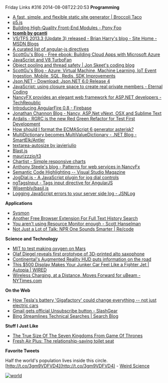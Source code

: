 Friday Links #316
2014-08-08T22:20:53
**Programming**

  * [A fast, simple, and flexible static site generator | Broccoli Taco](http://broccoli-taco.com/)
  * [p5.js](http://p5js.org/)
  * [Building High-Quality Front-End Modules - Pony Foo](http://blog.ponyfoo.com/2014/08/05/building-high-quality-front-end-modules)
  * [**tcomb by gcanti**](http://gcanti.github.io/tcomb/)
  * [VS/TFS 2013.3 (Update 3) released - Brian Harry's blog - Site Home - MSDN Blogs](http://blogs.msdn.com/b/bharry/archive/2014/08/04/vs-tfs-2013-3-update-3-released.aspx)
  * [A curated list of angular-js directives](http://angular-js.in/)
  * [ScottGu's Blog - Free ebook: Building Cloud Apps with Microsoft Azure](http://weblogs.asp.net/scottgu/free-ebook-building-cloud-apps-with-microsoft-azure)
  * [JavaScript and V8 TurboFan](http://ariya.ofilabs.com/2014/08/javascript-and-v8-turbofan.html)
  * [Object pooling and thread safety | Jon Skeet's coding blog](http://codeblog.jonskeet.uk/2014/08/01/object-pooling-and-thread-safety/)
  * [ScottGu's Blog - Azure: Virtual Machine, Machine Learning, IoT Event Ingestion, Mobile, SQL, Redis, SDK Improvements](https://weblogs.asp.net/scottgu/azure-virtual-machine-machine-learning-iot-event-ingestion-mobile-sql-redis-sdk-improvements)
  * [Json.NET - Download: Json.NET 6.0 Release 4](http://json.codeplex.com/releases/view/126052)
  * [JavaScript: using closure space to create real private members - Eternal Coding](http://blogs.msdn.com/b/eternalcoding/archive/2014/08/05/javascript-using-closure-space-to-create-real-private-members.aspx)
  * [NancyFX provides an elegant web framework for ASP.NET developers - TechRepublic](http://www.techrepublic.com/article/nancyfx-provides-an-elegant-web-framework-for-asp-net-developers/)
  * [Introducing AngularFire 0.8 - Firebase](https://www.firebase.com/blog/2014-07-30-introducing-angularfire-08.html?utm_source=ng-newsletter&utm_campaign=90b7a4a560-AngularJS_Newsletter_8_5_148_3_2014&utm_medium=email&utm_term=0_fa61364f13-90b7a4a560-88880093)
  * [Jonathan Channon Blog - Nancy, ASP.Net vNext, OSX and Sublime Text](http://blog.jonathanchannon.com/2014/08/05/nancy-aspnetvnext-osx-sublime-text/)
  * [Ardalis - RGRC is the new Red Green Refactor for Test First Development](http://ardalis.com/rgrc-is-the-new-red-green-refactor-for-test-first-development)
  * [How should I format the ECMAScript 6 generator asterisk?](http://www.2ality.com/2014/08/formatting-generator-asterisk.html?utm_source=feedburner&utm_medium=feed&utm_campaign=Feed%3A+2ality+%282ality+%E2%80%93+technology%2C+life%29)
  * [MultiDictionary becomes MultiValueDictionary - .NET Blog - ](http://blogs.msdn.com/b/dotnet/archive/2014/08/05/multidictionary-becomes-multivaluedictionary.aspx)[SmartElk/Antler](https://github.com/SmartElk/Antler)
  * [textarea-autosize by javierjulio](http://javierjulio.github.io/textarea-autosize/?utm_source=html5weekly&utm_medium=email)
  * [Blast.js](http://julian.com/research/blast/)
  * [maurizzzio/t3](https://github.com/maurizzzio/T3)
  * [Chartist - Simple responsive charts](http://gionkunz.github.io/chartist-js/)
  * [Anthony Steele's blog - Patterns for web services in NancyFx](http://anthonysteele.co.uk/patterns-of-web-apis-in-nancy)
  * [Semantic Code Highlighting -- Visual Studio Magazine](http://visualstudiomagazine.com/articles/2014/08/01/semantic-code-highlighting.aspx)
  * [JogDial.js - A JavaScript plugin for jog dial controls](http://www.ohsean.net/plugins/jogdial/?utm_source=javascriptweekly&utm_medium=email)
  * [ngTagsInput - Tags input directive for AngularJS](http://mbenford.github.io/ngTagsInput/?utm_source=javascriptweekly&utm_medium=email)
  * [Wisembly/basil.js](https://github.com/Wisembly/basil.js?utm_source=javascriptweekly&utm_medium=email)
  * [Logging JavaScript errors to your server side log - JSNLog](http://jsnlog.com/)

**Applications**

  * [Sysmon](http://technet.microsoft.com/en-us/sysinternals/dn798348)
  * [Another Free Browser Extension For Full Text History Search](http://www.techsupportalert.com/content/another-free-browser-extension-full-text-history-search.htm?utm_source=feedburner&utm_medium=feed&utm_campaign=Feed%3A+gizmosbest+%28Gizmo%27s+Best-ever+Freeware%29)
  * [You aren't using Resource Monitor enough - Scott Hanselman](http://www.hanselman.com/blog/YouArentUsingResourceMonitorEnough.aspx)
  * [Not Just a Lot of Talk: NPR One Sounds Smarter | Re/code](http://recode.net/2014/08/06/not-just-a-lot-of-talk-npr-one/)

**Science and Technology**

  * [MIT to test making oxygen on Mars](http://www.gizmag.com/mit-moxie/33206/)
  * [Olaf Diegel reveals first prototype of 3D-printed alto saxophone](http://www.gizmag.com/odd-olaf-diegel-3d-printed-saxophone/33217/)
  * [Continental's Augmented Reality HUD puts information on the road](http://www.gizmag.com/augmented-reality-hud-improves-driver-information/33223/)
  * [This $500 Display Makes Your Junker Car Feel Like a Fighter Jet | Autopia | WIRED](http://www.wired.com/2014/08/navdy-hud/)
  * [Wireless Charging, at a Distance, Moves Forward for uBeam - NYTimes.com](http://bits.blogs.nytimes.com/2014/08/06/ubeam-technology-will-enable-people-to-charge-devices-through-the-air/?_php=true&_type=blogs&_r=0)

**On the Web**

  * [How Tesla's battery 'Gigafactory' could change everything -- not just electric cars](http://venturebeat.com/2014/08/01/how-teslas-battery-gigafactory-could-change-everything-not-just-electric-cars/)
  * [Gmail gets official Unsubscribe button - SlashGear](http://www.slashgear.com/gmail-gets-official-unsubscribe-button-06340040/)
  * [Bing Streamlines Technical Searches | Search Blog](http://blogs.bing.com/search/2014/08/07/technical-searches-have-been-turbo-charged/)

**Stuff I Just Like**

  * [The True Size Of The Seven Kingdoms From Game Of Thrones](http://www.makeuseof.com/tag/true-size-seven-kingdoms-game-thrones/)
  * [Fresh Air Plus: The relationship-saving toilet seat](http://www.gizmag.com/fresh-air-plus-toilet-seat-fan/33268/)

**Favorite Tweets**

Half the world's population lives inside this circle. [http://t.co/3gm9VDFVD4](http://t.co/3gm9VDFVD4) - [Weird Science](https://twitter.com/weird_sci/status/490972295372890112)

[![world](/content/images/blog/Windows-Live-Writer/Friday-Links-316_FF37/world_thumb.jpg)](/content/images/blog/Windows-Live-Writer/Friday-Links-316_FF37/world_2.jpg)
